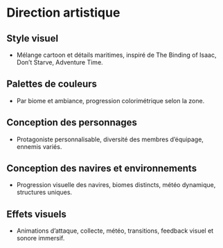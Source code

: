 # Direction artistique

## Style visuel

- Mélange cartoon et détails maritimes, inspiré de The Binding of Isaac, Don’t Starve, Adventure Time.

## Palettes de couleurs

- Par biome et ambiance, progression colorimétrique selon la zone.

## Conception des personnages

- Protagoniste personnalisable, diversité des membres d’équipage, ennemis variés.

## Conception des navires et environnements

- Progression visuelle des navires, biomes distincts, météo dynamique, structures uniques.

## Effets visuels

- Animations d’attaque, collecte, météo, transitions, feedback visuel et sonore immersif.
